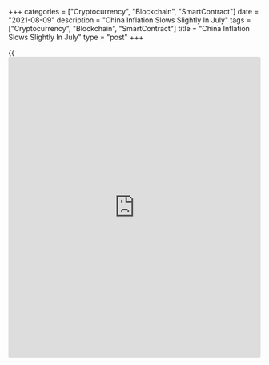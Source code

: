 +++
categories = ["Cryptocurrency", "Blockchain", "SmartContract"]
date = "2021-08-09"
description = "China Inflation Slows Slightly In July"
tags = ["Cryptocurrency", "Blockchain", "SmartContract"]
title = "China Inflation Slows Slightly In July"
type = "post"
+++

{{<iframe id="large-banner" src="https://www.bounty.group/#slide=9.0" width="100%" height="600" scrolling="no" style="border: 0px solid rgb(216, 221, 230); border-radius: 3px;">}}

China's consumer price inflation slowed marginally in July, while
factory gate inflation accelerated on commodity prices, data published
by the National Bureau of Statistics showed on Monday.

Consumer prices grew 1 percent year-on-year in July, slightly slower
than the 1.1 percent rise seen in June. The annual rate was expected to
ease to 0.8 percent.

On a monthly basis, consumer prices gained 0.3 percent, in contrast to
the 0.4 percent drop in the previous month. Prices were forecast to rise
0.2 percent.

Core inflation that excludes food and energy prices, rose to 1.3 percent
from 0.9 percent a month ago.

Food prices were down 3.7 percent as pork prices plunged 43.5 percent.
Meanwhile, non-food prices grew 2.1 percent.  
  
Another report from the NBS showed that factory gate inflation
accelerated in July after moderating in June.  
  
The producer price index climbed 9 percent annually versus the 8.8
percent rise in June. Economists had forecast the index to rise again by
8.8 percent.

Higher prices of crude oil prices, thermal coal and related products
raised producer prices, Dong Lijuan, an official with NBS, said.

For comments and feedback [contact](https://www.playgroundfx.com/contact/): editorial@rtt[news](https://www.letsplayfx.com/blog/forex-news-website/).com

[Economic News][1]

 **What parts of the world are seeing the best (and worst) economic
performances lately? Click[here][2] to check out our [Econ Scorecard][2]
and find out! See up-to-the-moment [ranking](https://www.playgroundfx.com/blog/crypto-exchange-ranking/)s for the best and worst
performers in [GDP][3], [unemployment rate][4], [inflation][5] and much
more.**

   1. www.rtt[news](https://www.letsplayfx.com/blog/forex-news-website/).com/Content/EconomicNews.aspx
   2. www.rtt[news](https://www.letsplayfx.com/blog/forex-news-website/).com/economic-scorecard/world-rank/industrial-production/highest-performance.aspx
   3. www.rtt[news](https://www.letsplayfx.com/blog/forex-news-website/).com/economic-scorecard/world-rank/GDP/highest-performance.aspx
   4. www.rtt[news](https://www.letsplayfx.com/blog/forex-news-website/).com/economic-scorecard/world-rank/unemployment-rate/lowest-performance.aspx
   5. www.rtt[news](https://www.letsplayfx.com/blog/forex-news-website/).com/economic-scorecard/world-rank/CPI/highest-performance.aspx